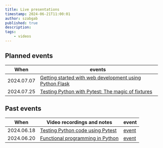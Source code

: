 ```yaml
---
title: Live presentations
timestamp: 2024-06-21T11:00:01
author: szabgab
published: true
description:
tags:
    - videos
---
```


## Planned events

| When       | events                                                                                                          |
| ---------- | --------------------------------------------------------------------------------------------------------------- |
| 2024.07.07 | [Getting started with web development using Python Flask](https://www.meetup.com/code-mavens/events/301574483/) |
| 2024.07.25 | [Testing Python with Pytest: The magic of fixtures](https://www.meetup.com/code-mavens/events/301810834/)       |


## Past events

| When       | Video recordings and notes                                                                               |  event                                                        |
| ---------- | -------------------------------------------------------------------------------------------------------- | ------------------------------------------------------------- |
| 2024.06.18 | [Testing Python code using Pytest](https://python.code-maven.com/testing-python-code-with-pytest)        | [event](https://www.meetup.com/code-mavens/events/301363070/) |
| 2024.06.20 | [Functional programming in Python](https://python.code-maven.com/functional-programming-in-python)       | [event](https://www.meetup.com/code-mavens/events/301395323/) |


